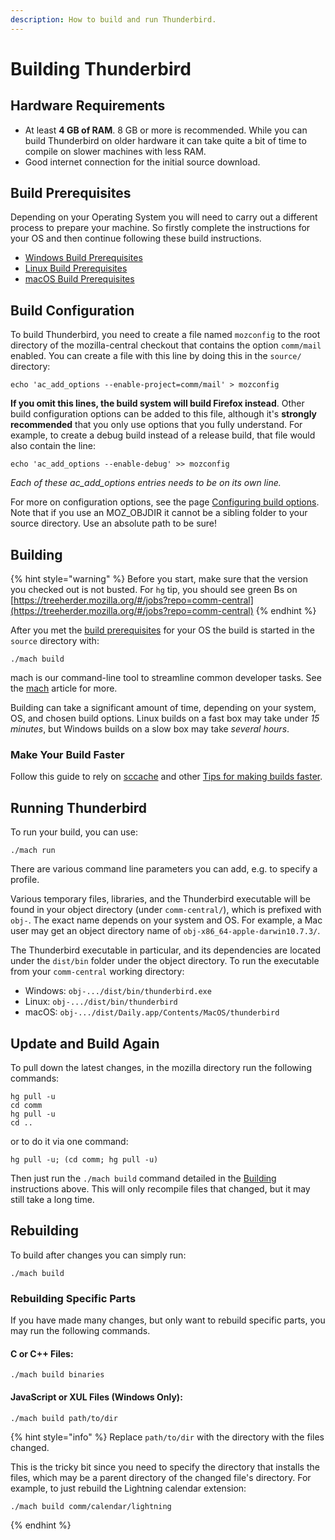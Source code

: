 ```yaml
---
description: How to build and run Thunderbird.
---
```


# Building Thunderbird

## Hardware Requirements

* At least **4 GB of RAM**. 8 GB or more is recommended. While you can build Thunderbird on older hardware it can take quite a bit of time to compile on slower machines with less RAM.
* Good internet connection for the initial source download.

## Build Prerequisites

Depending on your Operating System you will need to carry out a different process to prepare your machine. So firstly complete the instructions for your OS and then continue following these build instructions.

* [Windows Build Prerequisites](windows-build-prerequisites.md)
* [Linux Build Prerequisites](linux-build-prerequisites.md)
* [macOS Build Prerequisites](macos-build-prerequisites.md)

## Build Configuration

To build Thunderbird, you need to create a file named `mozconfig` to the root directory of the mozilla-central checkout that contains the option `comm/mail` enabled. You can create a file with this line by doing this in the `source/` directory:

```
echo 'ac_add_options --enable-project=comm/mail' > mozconfig
```

**If you omit this lines, the build system will build Firefox instead**. Other build configuration options can be added to this file, although it's **strongly recommended** that you only use options that you fully understand. For example, to create a debug build instead of a release build, that file would also contain the line:

```
echo 'ac_add_options --enable-debug' >> mozconfig
```

_Each of these ac\_add\_options entries needs to be on its own line._

For more on configuration options, see the page [Configuring build options](https://firefox-source-docs.mozilla.org/setup/configuring\_build\_options.html#configuring-build-options). Note that if you use an MOZ\_OBJDIR it cannot be a sibling folder to your source directory. Use an absolute path to be sure!

## Building

{% hint style="warning" %}
Before you start, make sure that the version you checked out is not busted. For `hg` tip, you should see green Bs on [https://treeherder.mozilla.org/#/jobs?repo=comm-central](https://treeherder.mozilla.org/#/jobs?repo=comm-central)
{% endhint %}

After you met the [build prerequisites](./#build-prerequisites) for your OS the build is started in the `source` directory with:

```
./mach build
```

mach is our command-line tool to streamline common developer tasks. See the [mach](https://developer.mozilla.org/en-US/docs/Mozilla/Developer\_guide/mach) article for more.

Building can take a significant amount of time, depending on your system, OS, and chosen build options. Linux builds on a fast box may take under _15 minutes_, but Windows builds on a slow box may take _several hours_.

### Make Your Build Faster

Follow this guide to rely on [sccache](https://firefox-source-docs.mozilla.org/setup/configuring\_build\_options.html?highlight=sccache#sccache) and other [Tips for making builds faster](https://firefox-source-docs.mozilla.org/build/buildsystem/slow.html#why-the-build-system-is-slow).

## Running Thunderbird

To run your build, you can use:

```
./mach run
```

There are various command line parameters you can add, e.g. to specify a profile.

Various temporary files, libraries, and the Thunderbird executable will be found in your object directory (under `comm-central/`), which is prefixed with `obj-`. The exact name depends on your system and OS. For example, a Mac user may get an object directory name of `obj-x86_64-apple-darwin10.7.3/`.

The Thunderbird executable in particular, and its dependencies are located under the `dist/bin` folder under the object directory. To run the executable from your `comm-central` working directory:

* Windows: `obj-.../dist/bin/thunderbird.exe`
* Linux: `obj-.../dist/bin/thunderbird`
* macOS: `obj-.../dist/Daily.app/Contents/MacOS/thunderbird`

## Update and Build Again

To pull down the latest changes, in the mozilla directory run the following commands:

```
hg pull -u
cd comm
hg pull -u
cd ..
```

or to do it via one command:

```
hg pull -u; (cd comm; hg pull -u)
```

Then just run the `./mach build` command detailed in the [Building](./#building) instructions above. This will only recompile files that changed, but it may still take a long time.

## Rebuilding

To build after changes you can simply run:

```
./mach build
```

### Rebuilding Specific Parts

If you have made many changes, but only want to rebuild specific parts, you may run the following commands.

#### C or C++ Files:

```
./mach build binaries
```

#### JavaScript or XUL Files (Windows Only):

```
./mach build path/to/dir
```

{% hint style="info" %}
Replace `path/to/dir` with the directory with the files changed.

This is the tricky bit since you need to specify the directory that installs the files, which may be a parent directory of the changed file's directory. For example, to just rebuild the Lightning calendar extension:

```
./mach build comm/calendar/lightning
```
{% endhint %}

